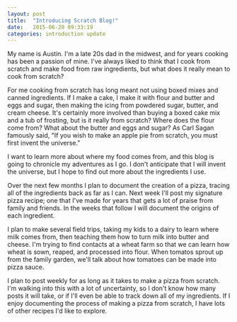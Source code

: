 ```yaml
---
layout: post
title:  "Introducing Scratch Blog!"
date:   2015-06-20 09:33:19
categories: introduction update
---
```

My name is Austin. I'm a late 20s dad in the midwest, and for years cooking has been a passion of mine. I've always liked to think that I cook from scratch and make food from raw ingredients, but what does it really mean to cook from scratch?

For me cooking from scratch has long meant not using boxed mixes and canned ingredients. If I make a cake, I make it with flour and butter and eggs and sugar, then making the icing from powdered sugar, butter, and cream cheese. It's certainly more involved than buying a boxed cake mix and a tub of frosting, but is it really from scratch? Where does the flour come from? What about the butter and eggs and sugar? As Carl Sagan famously said, "If you wish to make an apple pie from scratch, you must first invent the universe."

I want to learn more about where my food comes from, and this blog is going to chronicle my adventures as I go. I don't anticipate that I will invent the universe, but I hope to find out more about the ingredients I use.

Over the next few months I plan to document the creation of a pizza, tracing all of the ingredients back as far as I can. Next week I'll post my signature pizza recipe; one that I've made for years that gets a lot of praise from family and friends. In the weeks that follow I will document the origins of each ingredient.

I plan to make several field trips, taking my kids to a dairy to learn where milk comes from, then teaching them how to turn milk into butter and cheese. I'm trying to find contacts at a wheat farm so that we can learn how wheat is sown, reaped, and processed into flour. When tomatos sprout up from the family garden, we'll talk about how tomatoes can be made into pizza sauce.

I plan to post weekly for as long as it takes to make a pizza from scratch. I'm walking into this with a lot of uncertainty, so I don't know how many posts it will take, or if I'll even be able to track down all of my ingredients. If I enjoy documenting the process of making a pizza from scratch, I have lots of other recipes I'd like to explore.